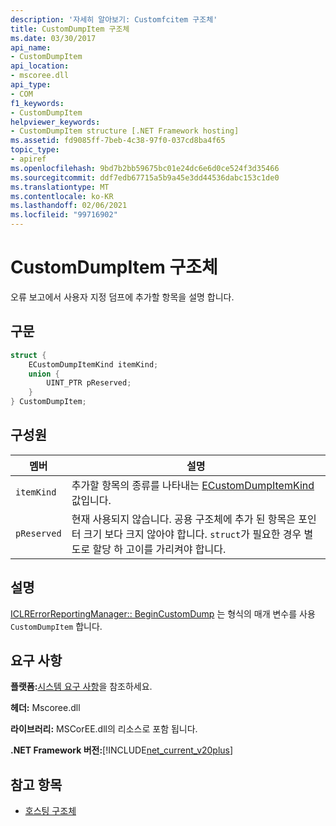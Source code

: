 ```yaml
---
description: '자세히 알아보기: Customfcitem 구조체'
title: CustomDumpItem 구조체
ms.date: 03/30/2017
api_name:
- CustomDumpItem
api_location:
- mscoree.dll
api_type:
- COM
f1_keywords:
- CustomDumpItem
helpviewer_keywords:
- CustomDumpItem structure [.NET Framework hosting]
ms.assetid: fd9085ff-7beb-4c38-97f0-037cd8ba4f65
topic_type:
- apiref
ms.openlocfilehash: 9bd7b2bb59675bc01e24dc6e6d0ce524f3d35466
ms.sourcegitcommit: ddf7edb67715a5b9a45e3dd44536dabc153c1de0
ms.translationtype: MT
ms.contentlocale: ko-KR
ms.lasthandoff: 02/06/2021
ms.locfileid: "99716902"
---
```

# <a name="customdumpitem-structure"></a>CustomDumpItem 구조체

오류 보고에서 사용자 지정 덤프에 추가할 항목을 설명 합니다.  
  
## <a name="syntax"></a>구문  
  
```cpp  
struct {  
    ECustomDumpItemKind itemKind;
    union {  
        UINT_PTR pReserved;  
    }  
} CustomDumpItem;  
```  
  
## <a name="members"></a>구성원  
  
|멤버|설명|  
|------------|-----------------|  
|`itemKind`|추가할 항목의 종류를 나타내는 [ECustomDumpItemKind](ecustomdumpitemkind-enumeration.md) 값입니다.|  
|`pReserved`|현재 사용되지 않습니다. 공용 구조체에 추가 된 항목은 포인터 크기 보다 크지 않아야 합니다. `struct`가 필요한 경우 별도로 할당 하 고이를 가리켜야 합니다.|  
  
## <a name="remarks"></a>설명  

 [ICLRErrorReportingManager:: BeginCustomDump](iclrerrorreportingmanager-begincustomdump-method.md) 는 형식의 매개 변수를 사용 `CustomDumpItem` 합니다.  
  
## <a name="requirements"></a>요구 사항  

 **플랫폼:**[시스템 요구 사항](../../get-started/system-requirements.md)을 참조하세요.  
  
 **헤더:** Mscoree.dll  
  
 **라이브러리:** MSCorEE.dll의 리소스로 포함 됩니다.  
  
 **.NET Framework 버전:**[!INCLUDE[net_current_v20plus](../../../../includes/net-current-v20plus-md.md)]  
  
## <a name="see-also"></a>참고 항목

- [호스팅 구조체](hosting-structures.md)
